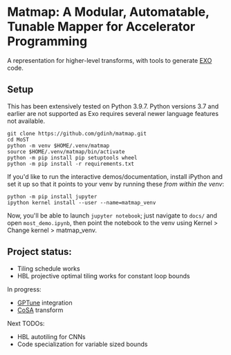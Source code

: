 # Matmap: A Modular, Automatable, Tunable Mapper for Accelerator Programming

A representation for higher-level transforms, with tools to generate [EXO](https://github.com/ChezJrk/exo) code.

## Setup

This has been extensively tested on Python 3.9.7. Python versions 3.7 and earlier are not supported as Exo requires several newer language features not available.

```
git clone https://github.com/gdinh/matmap.git
cd MoST
python -m venv $HOME/.venv/matmap
source $HOME/.venv/matmap/bin/activate
python -m pip install pip setuptools wheel
python -m pip install -r requirements.txt
```

If you'd like to run the interactive demos/documentation, install iPython and set it up so that it points to your venv by running these *from within the venv*:

```
python -m pip install jupyter
ipython kernel install --user --name=matmap_venv
```

Now, you'll be able to launch `jupyter notebook`; just navigate to `docs/` and open `most_demo.ipynb`, then point the notebook to the venv using Kernel > Change kernel > matmap_venv.

## Project status:
- Tiling schedule works
- HBL projective optimal tiling works for constant loop bounds

In progress:
- [GPTune](https://gptune.lbl.gov/) integration
- [CoSA](https://github.com/ucb-bar/cosa) transform

Next TODOs:
- HBL autotiling for CNNs
- Code specialization for variable sized bounds
